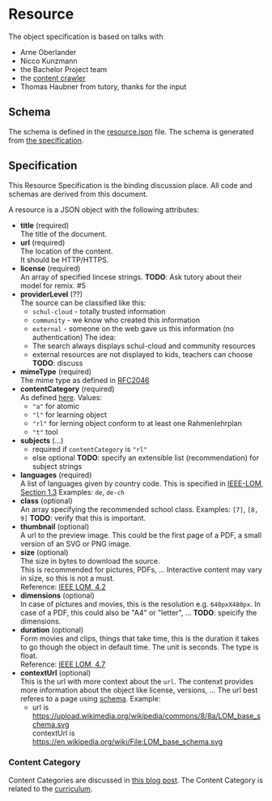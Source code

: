 # Resource

The object specification is based on talks with
- Arne Oberlander
- Nicco Kunzmann
- the Bachelor Project team
- the [content crawler][content-crawl-api]
- Thomas Haubner from tutory, thanks for the input

## Schema

The schema is defined in the [resource.json](resource.json) file.
The schema is generated from [the specification][spec].

## Specification
[spec]: #specification

This Resource Specification is the binding discussion place.
All code and schemas are derived from this document.

A resource is a JSON object with the following attributes:

- **title** (required)  
  The title of the document.
- **url** (required)  
  The location of the content.  
  It should be HTTP/HTTPS.
- **license** (required)  
  An array of specified lincese strings.
  **TODO**: Ask tutory about their model for remix. #5
- **providerLevel** (??)  
  The source can be classified like this:
  - `schul-cloud` - totally trusted information
  - `community` - we know who created this information
  - `external` - someone on the web gave us this information (no authentication)
  The idea:
  - The search always displays schul-cloud and community resources
  - external resources are not displayed to kids, teachers can choose
  **TODO**: discuss
- **mimeType** (required)  
  The mime type as defined in [RFC2046][rfc2046]
- **contentCategory** (required)  
  As defined [here][content-category].
  Values:
  - `"a"` for atomic
  - `"l"` for learning object
  - `"rl"` for lerning object conform to at least one Rahmenlehrplan
  - `"t"` tool
- **subjects** (...)  
  - required if `contentCategory` is `"rl"`
  - else optional
  **TODO**: specify an extensible list (recommendation) for subject strings
- **languages** (required)  
  A list of languages given by country code.
  This is specified in [IEEE-LOM, Section 1.3][ieee-lom]
  Examples: `de`, `de-ch`
- **class** (optional)  
  An array specifying the recommended school class.
  Examples: `[7]`, `[8, 9]`
  **TODO**: verify that this is important.
- **thumbnail** (optional)  
  A url to the preview image.
  This could be the first page of a PDF, a small version of an SVG or PNG image.
- **size** (optional)  
  The size in bytes to download the source.  
  This is recommended for pictures, PDFs, ...
  Interactive content may vary in size, so this is not a must.  
  Reference: [IEEE LOM, 4.2][ieee-lom]
- **dimensions** (optional)  
  In case of pictures and movies, this is the resolution e.g. `640pxX480px`.
  In case of a PDF, this could also be "A4" or "letter", ...
  **TODO**: speicify the dimensions.
- **duration** (optional)  
  Form movies and clips, things that take time, this is the duration it takes
  to go though the object in default time.
  The unit is seconds. The type is float.  
  Reference: [IEEE LOM, 4.7][ieee-lom]
- **contextUrl** (optional)  
  This is the url with more context about the `url`.
  The contenxt provides more information about the object like license, versions, ...
  The url best referes to a page using [schema](http://schema.org/).
  Example:
  - url is https://upload.wikimedia.org/wikipedia/commons/8/8a/LOM_base_schema.svg  
    contextUrl is https://en.wikipedia.org/wiki/File:LOM_base_schema.svg


### Content Category
[content-category]: #content-category

Content Categories are discussed in [this blog post][cc-blog].
The Content Category is related to the [curriculum][curriculum].





[rdd]: http://tom.preston-werner.com/2010/08/23/readme-driven-development.html
[arch]: https://schul-cloud.github.io/blog/2017-04-24/extensible-content-delivery#architecture
[content-crawl-api]: https://github.com/schul-cloud/schulcloud-content-crawler#attributes
[rfc2046]: https://tools.ietf.org/html/rfc2046
[ieee-lom]: http://129.115.100.158/txlor/docs/IEEE_LOM_1484_12_1_v1_Final_Draft.pdf
[swag-1]: https://app.swaggerhub.com/apis/niccokunzmann/schul-cloud-content-api/1.0.0
[schemas]: ./schemas
[api-definition]: ./api-definition/
[pypi]: https://pypi.python.org/pypi/schul-cloud-resources-api-v1
[travis]: https://travis-ci.org/schul-cloud/resources-api-v1
[api-definition]: api-definition
[resource-schema]: schema/resource
[schemas]: schemas
[generators]: generators
[scripts]: scripts
[python-library]: generators/python_client/
[cc-blog]: https://schul-cloud.github.io/blog/2017-04-26/api-resources-specification#content-categories
[curriculum]: ../curriculum#readme
